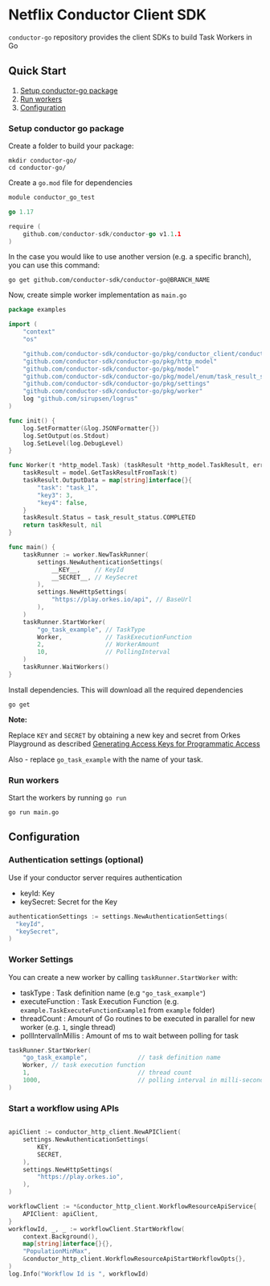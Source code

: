 # Netflix Conductor Client SDK

`conductor-go` repository provides the client SDKs to build Task Workers in Go

## Quick Start

1. [Setup conductor-go package](#Setup-conductor-go-package)
2. [Run workers](#Run-workers)
3. [Configuration](#Configuration)

### Setup conductor go package

Create a folder to build your package:
```shell
mkdir conductor-go/
cd conductor-go/
```

Create a `go.mod` file for dependencies
```go
module conductor_go_test

go 1.17

require (
	github.com/conductor-sdk/conductor-go v1.1.1
)
```

In the case you would like to use another version (e.g. a specific branch), you can use this command:

```shell
go get github.com/conductor-sdk/conductor-go@BRANCH_NAME
```

Now, create simple worker implementation as `main.go`
```go
package examples

import (
	"context"
	"os"

	"github.com/conductor-sdk/conductor-go/pkg/conductor_client/conductor_http_client"
	"github.com/conductor-sdk/conductor-go/pkg/http_model"
	"github.com/conductor-sdk/conductor-go/pkg/model"
	"github.com/conductor-sdk/conductor-go/pkg/model/enum/task_result_status"
	"github.com/conductor-sdk/conductor-go/pkg/settings"
	"github.com/conductor-sdk/conductor-go/pkg/worker"
	log "github.com/sirupsen/logrus"
)

func init() {
	log.SetFormatter(&log.JSONFormatter{})
	log.SetOutput(os.Stdout)
	log.SetLevel(log.DebugLevel)
}

func Worker(t *http_model.Task) (taskResult *http_model.TaskResult, err error) {
	taskResult = model.GetTaskResultFromTask(t)
	taskResult.OutputData = map[string]interface{}{
		"task": "task_1",
		"key3": 3,
		"key4": false,
	}
	taskResult.Status = task_result_status.COMPLETED
	return taskResult, nil
}

func main() {
	taskRunner := worker.NewTaskRunner(
		settings.NewAuthenticationSettings(
			__KEY__,    // KeyId
			__SECRET__, // KeySecret
		),
		settings.NewHttpSettings(
			"https://play.orkes.io/api", // BaseUrl
		),
	)
	taskRunner.StartWorker(
		"go_task_example", // TaskType
		Worker,            // TaskExecutionFunction
		2,                 // WorkerAmount
		10,                // PollingInterval
	)
	taskRunner.WaitWorkers()
}

```

Install dependencies.  This will download all the required dependencies 
```shell
go get
```
**Note:**

Replace `KEY` and `SECRET` by obtaining a new key and secret from Orkes Playground as described [Generating Access Keys for Programmatic Access](https://orkes.io/content/docs/getting-started/concepts/access-control#access-keys) 

Also - replace `go_task_example` with the name of your task.

### Run workers
Start the workers by running `go run`
```shell
go run main.go
```

## Configuration

### Authentication settings (optional)
Use if your conductor server requires authentication
* keyId: Key
* keySecret: Secret for the Key

```go
authenticationSettings := settings.NewAuthenticationSettings(
  "keyId",
  "keySecret",
)
```

### Worker Settings

You can create a new worker by calling `taskRunner.StartWorker` with:
* taskType : Task definition name (e.g `"go_task_example"`)
* executeFunction : Task Execution Function (e.g. `example.TaskExecuteFunctionExample1` from `example` folder)
* threadCount : Amount of Go routines to be executed in parallel for new worker (e.g. `1`, single thread)
* pollIntervalInMillis : Amount of ms to wait between polling for task

```go
taskRunner.StartWorker(
	"go_task_example",              // task definition name
	Worker, // task execution function
	1,                              // thread count
	1000,                           // polling interval in milli-seconds
)
```
### Start a workflow using APIs
```go

apiClient := conductor_http_client.NewAPIClient(
    settings.NewAuthenticationSettings(
        KEY,
        SECRET,
    ),
    settings.NewHttpSettings(
        "https://play.orkes.io",
    ),
)

workflowClient := *&conductor_http_client.WorkflowResourceApiService{
    APIClient: apiClient,
}
workflowId, _, _ := workflowClient.StartWorkflow(
    context.Background(),
    map[string]interface{}{},
    "PopulationMinMax",
    &conductor_http_client.WorkflowResourceApiStartWorkflowOpts{},
)
log.Info("Workflow Id is ", workflowId)
	
```
